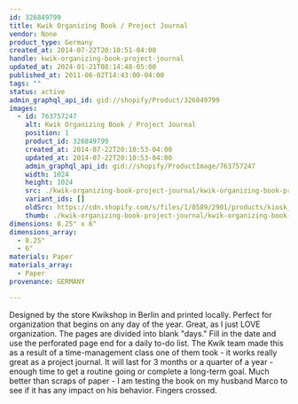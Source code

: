 ```yaml
---
id: 326849799
title: Kwik Organizing Book / Project Journal
vendor: None
product_type: Germany
created_at: 2014-07-22T20:10:51-04:00
handle: kwik-organizing-book-project-journal
updated_at: 2024-01-21T08:14:48-05:00
published_at: 2011-06-02T14:43:00-04:00
tags: ""
status: active
admin_graphql_api_id: gid://shopify/Product/326849799
images:
  - id: 763757247
    alt: Kwik Organizing Book / Project Journal
    position: 1
    product_id: 326849799
    created_at: 2014-07-22T20:10:53-04:00
    updated_at: 2014-07-22T20:10:53-04:00
    admin_graphql_api_id: gid://shopify/ProductImage/763757247
    width: 1024
    height: 1024
    src: ./kwik-organizing-book-project-journal/kwik-organizing-book-project-journal__0.jpg
    variant_ids: []
    oldSrc: https://cdn.shopify.com/s/files/1/0589/2901/products/kiosk_kwikcalendar.tif.jpeg?v=1406074253
    thumb: ./kwik-organizing-book-project-journal/kwik-organizing-book-project-journal__0-thumb.jpg
dimensions: 8.25" x 6"
dimensions_array:
  - 8.25"
  - 6"
materials: Paper
materials_array:
  - Paper
provenance: GERMANY

---
```


Designed by the store Kwikshop in Berlin and printed locally. Perfect for organization that begins on any day of the year. Great, as I just LOVE organization. The pages are divided into blank "days." Fill in the date and use the perforated page end for a daily to-do list. The Kwik team made this as a result of a time-management class one of them took - it works really great as a project journal. It will last for 3 months or a quarter of a year - enough time to get a routine going or complete a long-term goal. Much better than scraps of paper - I am testing the book on my husband Marco to see if it has any impact on his behavior. Fingers crossed.